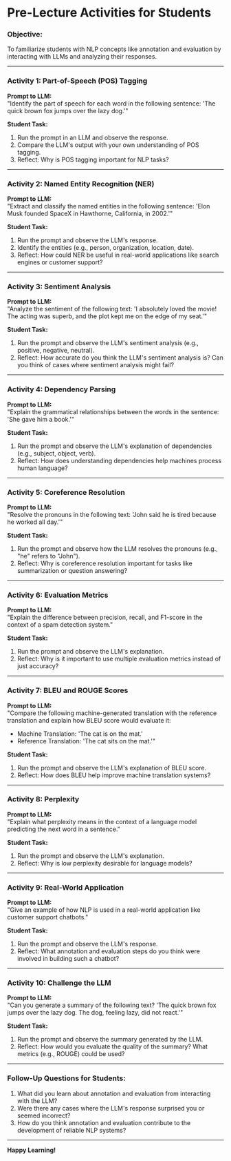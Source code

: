 
# Pre-Lecture Activities for Students

### **Objective:**  
To familiarize students with NLP concepts like annotation and evaluation by interacting with LLMs and analyzing their responses.

---

### **Activity 1: Part-of-Speech (POS) Tagging**
**Prompt to LLM:**  
"Identify the part of speech for each word in the following sentence: 'The quick brown fox jumps over the lazy dog.'"

**Student Task:**  
1. Run the prompt in an LLM and observe the response.  
2. Compare the LLM's output with your own understanding of POS tagging.  
3. Reflect: Why is POS tagging important for NLP tasks?

---

### **Activity 2: Named Entity Recognition (NER)**
**Prompt to LLM:**  
"Extract and classify the named entities in the following sentence: 'Elon Musk founded SpaceX in Hawthorne, California, in 2002.'"

**Student Task:**  
1. Run the prompt and observe the LLM's response.  
2. Identify the entities (e.g., person, organization, location, date).  
3. Reflect: How could NER be useful in real-world applications like search engines or customer support?

---

### **Activity 3: Sentiment Analysis**
**Prompt to LLM:**  
"Analyze the sentiment of the following text: 'I absolutely loved the movie! The acting was superb, and the plot kept me on the edge of my seat.'"

**Student Task:**  
1. Run the prompt and observe the LLM's sentiment analysis (e.g., positive, negative, neutral).  
2. Reflect: How accurate do you think the LLM's sentiment analysis is? Can you think of cases where sentiment analysis might fail?

---

### **Activity 4: Dependency Parsing**
**Prompt to LLM:**  
"Explain the grammatical relationships between the words in the sentence: 'She gave him a book.'"

**Student Task:**  
1. Run the prompt and observe the LLM's explanation of dependencies (e.g., subject, object, verb).  
2. Reflect: How does understanding dependencies help machines process human language?

---

### **Activity 5: Coreference Resolution**
**Prompt to LLM:**  
"Resolve the pronouns in the following text: 'John said he is tired because he worked all day.'"

**Student Task:**  
1. Run the prompt and observe how the LLM resolves the pronouns (e.g., "he" refers to "John").  
2. Reflect: Why is coreference resolution important for tasks like summarization or question answering?

---

### **Activity 6: Evaluation Metrics**
**Prompt to LLM:**  
"Explain the difference between precision, recall, and F1-score in the context of a spam detection system."

**Student Task:**  
1. Run the prompt and observe the LLM's explanation.  
2. Reflect: Why is it important to use multiple evaluation metrics instead of just accuracy?

---

### **Activity 7: BLEU and ROUGE Scores**
**Prompt to LLM:**  
"Compare the following machine-generated translation with the reference translation and explain how BLEU score would evaluate it:  
- Machine Translation: 'The cat is on the mat.'  
- Reference Translation: 'The cat sits on the mat.'"

**Student Task:**  
1. Run the prompt and observe the LLM's explanation of BLEU score.  
2. Reflect: How does BLEU help improve machine translation systems?

---

### **Activity 8: Perplexity**
**Prompt to LLM:**  
"Explain what perplexity means in the context of a language model predicting the next word in a sentence."

**Student Task:**  
1. Run the prompt and observe the LLM's explanation.  
2. Reflect: Why is low perplexity desirable for language models?

---

### **Activity 9: Real-World Application**
**Prompt to LLM:**  
"Give an example of how NLP is used in a real-world application like customer support chatbots."

**Student Task:**  
1. Run the prompt and observe the LLM's response.  
2. Reflect: What annotation and evaluation steps do you think were involved in building such a chatbot?

---

### **Activity 10: Challenge the LLM**
**Prompt to LLM:**  
"Can you generate a summary of the following text? 'The quick brown fox jumps over the lazy dog. The dog, feeling lazy, did not react.'"

**Student Task:**  
1. Run the prompt and observe the summary generated by the LLM.  
2. Reflect: How would you evaluate the quality of the summary? What metrics (e.g., ROUGE) could be used?

---

### **Follow-Up Questions for Students:**
1. What did you learn about annotation and evaluation from interacting with the LLM?  
2. Were there any cases where the LLM's response surprised you or seemed incorrect?  
3. How do you think annotation and evaluation contribute to the development of reliable NLP systems?  

---


**Happy Learning!**